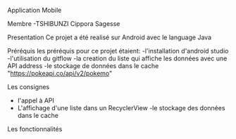 Application Mobile

Membre
-TSHIBUNZI Cippora Sagesse

Presentation 
Ce projet a été realisé sur Android avec le language Java

Préréquis
les préréquis pour ce projet étaient:
-l'installation d'android studio
-l'utilisation du gitflow
-la creation du liste qui affiche les données avec une API address
-le stockage de données dans le cache 
"https://pokeapi.co/api/v2/pokemo"

Les consignes
- l'appel à API
- L'affichage d'une liste dans un RecyclerView
-le stockage des données dans le cache

Les fonctionnalités













